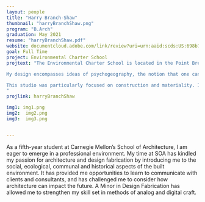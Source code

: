 ```yaml
---
layout: people
title: "Harry Branch-Shaw"
thumbnail: "harryBranchShaw.png"
program: "B.Arch"
graduation: May 2021
resume: "harryBranchShaw.pdf"
website: documentcloud.adobe.com/link/review?uri=urn:aaid:scds:US:698b771c-9d50-409b-9a42-bfba517a4e08
goal: Full Time
project: Environmental Charter School
projtext: "The Environmental Charter School is located in the Point Breeze neighborhood of Pittsburgh, PA. However, the school is looking to open a new location due to the popular demand for admission. A proposed site is in Central Lawrenceville, adjacent to the Carnegie Mellon University National Robotics Engineering Center and the Allegheny River. This location is ideal as the school model encourages learning through exposure to the outdoor environment. The site on the river offers access to open green space and the riverbank, allowing students space to learn and play. 

My design encompasses ideas of psychogeography, the notion that one can wander playfully in urban environments. The goal is to design a school that employs a unique circulatory experience throughout the building to create new moments of interaction and collaboration for the students. A central ramp system supports study spaces, reading nooks, a library, and a hallway. The class grades are separated by floor but the ramps offer interaction between students of different ages. I want to generate an experience that encourages an occupant to proceed through the building to find out what comes next.

This studio was particularly focused on construction and materiality. I chose to employ an arch-based glulam structure to create a vaulted envelope that encloses the ramp, classrooms, and school support spaces. Exposed timber construction helps cultivate feelings of natural surroundings in an enclosed space. My material palette relies on natural materials that are sourced in close proximity to the site. The façade is recycled roof slate, which is in abundance in Pittsburgh. 
"
projlink: harryBranchShaw

img1: img1.png
img2:  img2.png
img3:  img3.png


---
```


As a fifth-year student at Carnegie Mellon’s School of Architecture, I am eager to emerge in a professional environment. My time at SOA has kindled my passion for architecture and design fabrication by introducing me to the social, ecological, communal and historical aspects of the built environment. It has provided me opportunities to learn to communicate with clients and consultants, and has challenged me to consider how architecture can impact the future. A Minor in Design Fabrication has allowed me to strengthen my skill set in methods of analog and digital craft.
